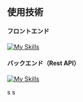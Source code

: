 ## 使用技術

#### フロントエンド

[![My Skills](https://skillicons.dev/icons?i=ts,nextjs,nodejs)](https://skillicons.dev)

#### バックエンド（Rest API）

[![My Skills](https://skillicons.dev/icons?i=go,docker,postgres,postman)](https://skillicons.dev)

s
s
